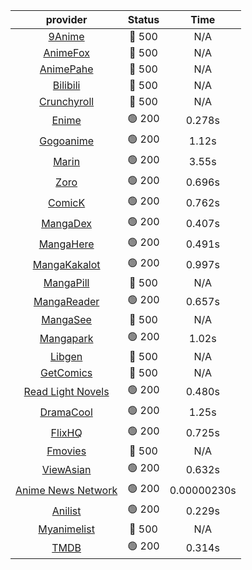 | **provider** | **Status** | **Time** |
|:--------:|:------:|:----:|
| [9Anime](https://9anime.pl) | 🔴 500 | N/A |
| [AnimeFox](https://animefox.tv) | 🔴 500 | N/A |
| [AnimePahe](https://animepahe.com) | 🔴 500 | N/A |
| [Bilibili](https://bilibili.tv) | 🔴 500 | N/A |
| [Crunchyroll](https://cronchy.consumet.stream) | 🔴 500 | N/A |
|  [Enime](https://enime.moe)  | 🟢 200 | 0.278s |
|  [Gogoanime](https://gogoanime.gr)  | 🟢 200 | 1.12s |
|  [Marin](https://marin.moe)  | 🟢 200 | 3.55s |
|  [Zoro](https://zoro.to)  | 🟢 200 | 0.696s |
|  [ComicK](https://comick.app)  | 🟢 200 | 0.762s |
|  [MangaDex](https://mangadex.org)  | 🟢 200 | 0.407s |
|  [MangaHere](http://www.mangahere.cc)  | 🟢 200 | 0.491s |
|  [MangaKakalot](https://mangakakalot.com)  | 🟢 200 | 0.997s |
| [MangaPill](https://mangapill.com) | 🔴 500 | N/A |
|  [MangaReader](https://mangareader.to)  | 🟢 200 | 0.657s |
| [MangaSee](https://mangasee123.com) | 🔴 500 | N/A |
|  [Mangapark](https://v2.mangapark.net)  | 🟢 200 | 1.02s |
| [Libgen](http://libgen) | 🔴 500 | N/A |
| [GetComics](https://getcomics.info/) | 🔴 500 | N/A |
|  [Read Light Novels](https://readlightnovels.net)  | 🟢 200 | 0.480s |
|  [DramaCool](https://www1.dramacool.cr)  | 🟢 200 | 1.25s |
|  [FlixHQ](https://flixhq.to)  | 🟢 200 | 0.725s |
| [Fmovies](https://fmovies.to) | 🔴 500 | N/A |
|  [ViewAsian](https://viewasian.co)  | 🟢 200 | 0.632s |
|  [Anime News Network](https://www.animenewsnetwork.com)  | 🟢 200 | 0.00000230s |
|  [Anilist](https://anilist.co)  | 🟢 200 | 0.229s |
| [Myanimelist](https://myanimelist.net/) | 🔴 500 | N/A |
|  [TMDB](https://www.themoviedb.org)  | 🟢 200 | 0.314s |
